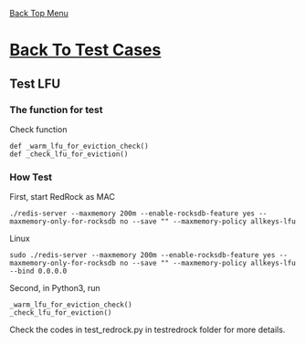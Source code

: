 [Back Top Menu](../README.md) 

# [Back To Test Cases](test_en.md)

## Test LFU

### The function for test

Check function
```
def _warm_lfu_for_eviction_check()
def _check_lfu_for_eviction()
```

### How Test
First, start RedRock as
MAC
```
./redis-server --maxmemory 200m --enable-rocksdb-feature yes --maxmemory-only-for-rocksdb no --save "" --maxmemory-policy allkeys-lfu
```
Linux
```
sudo ./redis-server --maxmemory 200m --enable-rocksdb-feature yes --maxmemory-only-for-rocksdb no --save "" --maxmemory-policy allkeys-lfu --bind 0.0.0.0
```
Second, in Python3, run
```
_warm_lfu_for_eviction_check()
_check_lfu_for_eviction()
```

Check the codes in test_redrock.py in testredrock folder for more details.